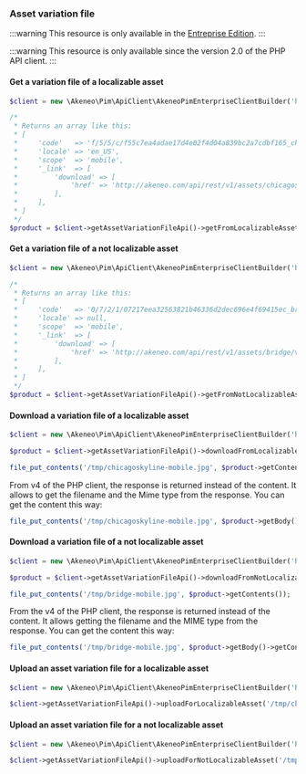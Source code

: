 ### Asset variation file

:::warning
This resource is only available in the [Entreprise Edition](https://www.akeneo.com/enterprise-edition/).
:::

:::warning
This resource is only available since the version 2.0 of the PHP API client.
:::

#### Get a variation file of a localizable asset

```php
$client = new \Akeneo\Pim\ApiClient\AkeneoPimEnterpriseClientBuilder('http://akeneo.com/')->buildAuthenticatedByPassword('client_id', 'secret', 'admin', 'admin');

/*
 * Returns an array like this:
 * [
 *     'code'   => 'f/5/5/c/f55c7ea4adae17d4e02f4d04a839bc2a7cdbf165_chicago_skyline_en_US_mobile.jpg',
 *     'locale' => 'en_US',
 *     'scope'  => 'mobile',
 *     '_link'  => [
 *         'download' => [
 *             'href' => 'http://akeneo.com/api/rest/v1/assets/chicagoskyline/variation-files/mobile/en_US/download',
 *         ],
 *     ],
 * ]
 */
$product = $client->getAssetVariationFileApi()->getFromLocalizableAsset('chicagoskyline', 'mobile', 'en_US');
```

#### Get a variation file of a not localizable asset

```php
$client = new \Akeneo\Pim\ApiClient\AkeneoPimEnterpriseClientBuilder('http://akeneo.com/')->buildAuthenticatedByPassword('client_id', 'secret', 'admin', 'admin');

/*
 * Returns an array like this:
 * [
 *     'code'   => '0/7/2/1/07217eea32563821b46336d2dec696e4f69415ec_bridge_mobile.jpg',
 *     'locale' => null,
 *     'scope'  => 'mobile',
 *     '_link'  => [
 *         'download' => [
 *             'href' => 'http://akeneo.com/api/rest/v1/assets/bridge/variation-files/mobile/no-locale/download',
 *         ],
 *     ],
 * ]
 */
$product = $client->getAssetVariationFileApi()->getFromNotLocalizableAsset('bridge', 'mobile');
```

#### Download a variation file of a localizable asset

```php
$client = new \Akeneo\Pim\ApiClient\AkeneoPimEnterpriseClientBuilder('http://akeneo.com/')->buildAuthenticatedByPassword('client_id', 'secret', 'admin', 'admin');

$product = $client->getAssetVariationFileApi()->downloadFromLocalizableAsset('chicagoskyline', 'mobile', 'en_US');

file_put_contents('/tmp/chicagoskyline-mobile.jpg', $product->getContents());
```

From v4 of the PHP client, the response is returned instead of the content. It allows to get the filename and the Mime type from the response.
You can get the content this way:

```php
file_put_contents('/tmp/chicagoskyline-mobile.jpg', $product->getBody()->getContents());
```

#### Download a variation file of a not localizable asset

```php
$client = new \Akeneo\Pim\ApiClient\AkeneoPimEnterpriseClientBuilder('http://akeneo.com/')->buildAuthenticatedByPassword('client_id', 'secret', 'admin', 'admin');

$product = $client->getAssetVariationFileApi()->downloadFromNotLocalizableAsset('bridge', 'mobile');

file_put_contents('/tmp/bridge-mobile.jpg', $product->getContents());
```

From the v4 of the PHP client, the response is returned instead of the content. It allows getting the filename and the MIME type from the response.
You can get the content this way:

```php
file_put_contents('/tmp/bridge-mobile.jpg', $product->getBody()->getContents());
```

#### Upload an asset variation file for a localizable asset

```php
$client = new \Akeneo\Pim\ApiClient\AkeneoPimEnterpriseClientBuilder('http://akeneo.com/')->buildAuthenticatedByPassword('client_id', 'secret', 'admin', 'admin');

$client->getAssetVariationFileApi()->uploadForLocalizableAsset('/tmp/chicagoskyline-mobile.jpg', 'chicagoskyline', 'mobile','en_US');
```

#### Upload an asset variation file for a not localizable asset

```php
$client = new \Akeneo\Pim\ApiClient\AkeneoPimEnterpriseClientBuilder('http://akeneo.com/')->buildAuthenticatedByPassword('client_id', 'secret', 'admin', 'admin');

$client->getAssetVariationFileApi()->uploadForNotLocalizableAsset('/tmp/bridge-mobile.jpg', 'bridge', 'mobile');
```

